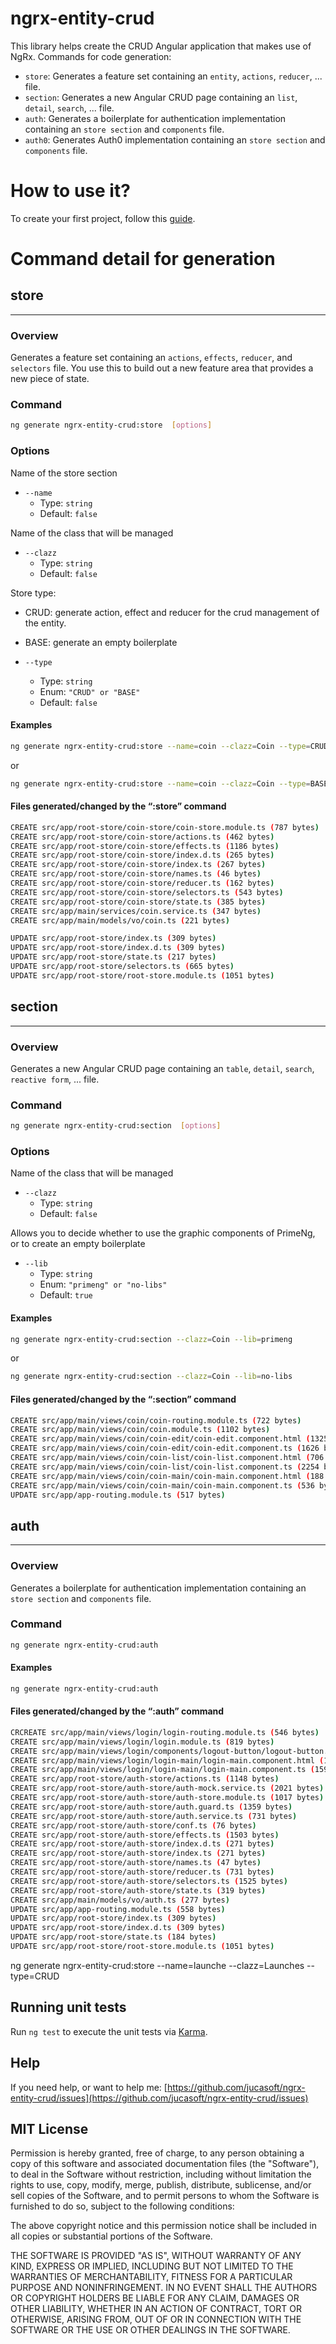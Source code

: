 # ngrx-entity-crud
This library helps create the CRUD Angular application that makes use of NgRx.
Commands for code generation:
 - `store`: Generates a feature set containing an `entity`, `actions`, `reducer`, ... file.
 - `section`: Generates a new Angular CRUD page containing an `list`, `detail`, `search`, ... file.
 - `auth`: Generates a boilerplate for authentication implementation containing an `store section` and `components` file.
 - `auth0`: Generates Auth0 implementation containing an `store section` and `components` file.

# How to use it?
To create your first project, follow this [guide](https://github.com/jucasoft/ngrx-entity-crud-prime-ng-boilerplate).

# Command detail for generation

## store   

---

### Overview

Generates a feature set containing an `actions`, `effects`, `reducer`, and `selectors` file. You use this to build out a new feature area that provides a new piece of state.

### Command

```sh
ng generate ngrx-entity-crud:store  [options]
```

### Options

Name of the store section
- `--name`
  - Type: `string`
  - Default: `false`

Name of the class that will be managed 
- `--clazz`
  - Type: `string`
  - Default: `false`

Store type:
  - CRUD: generate action, effect and reducer for the crud management of the entity.
  - BASE: generate an empty boilerplate
  
- `--type`
  - Type: `string`
  - Enum: `"CRUD" or "BASE"`
  - Default: `false`

#### Examples

```sh
ng generate ngrx-entity-crud:store --name=coin --clazz=Coin --type=CRUD
```

or

```sh
ng generate ngrx-entity-crud:store --name=coin --clazz=Coin --type=BASE
```

#### Files generated/changed by the “:store” command

```sh
CREATE src/app/root-store/coin-store/coin-store.module.ts (787 bytes)
CREATE src/app/root-store/coin-store/actions.ts (462 bytes)
CREATE src/app/root-store/coin-store/effects.ts (1186 bytes)
CREATE src/app/root-store/coin-store/index.d.ts (265 bytes)
CREATE src/app/root-store/coin-store/index.ts (267 bytes)
CREATE src/app/root-store/coin-store/names.ts (46 bytes)
CREATE src/app/root-store/coin-store/reducer.ts (162 bytes)
CREATE src/app/root-store/coin-store/selectors.ts (543 bytes)
CREATE src/app/root-store/coin-store/state.ts (385 bytes)
CREATE src/app/main/services/coin.service.ts (347 bytes)
CREATE src/app/main/models/vo/coin.ts (221 bytes)

UPDATE src/app/root-store/index.ts (309 bytes) 
UPDATE src/app/root-store/index.d.ts (309 bytes)
UPDATE src/app/root-store/state.ts (217 bytes)
UPDATE src/app/root-store/selectors.ts (665 bytes)
UPDATE src/app/root-store/root-store.module.ts (1051 bytes)
```


## section

---

### Overview

Generates a new Angular CRUD page containing an `table`, `detail`, `search`, `reactive form`, ... file.

### Command

```sh
ng generate ngrx-entity-crud:section  [options]
```

### Options

Name of the class that will be managed
- `--clazz`
  - Type: `string`
  - Default: `false`

Allows you to decide whether to use the graphic components of PrimeNg, or to create an empty boilerplate
- `--lib`
  - Type: `string`
  - Enum: `"primeng" or "no-libs"`
  - Default: `true`

#### Examples

```sh
ng generate ngrx-entity-crud:section --clazz=Coin --lib=primeng
```

or

```sh
ng generate ngrx-entity-crud:section --clazz=Coin --lib=no-libs
```

#### Files generated/changed by the “:section” command

```sh
CREATE src/app/main/views/coin/coin-routing.module.ts (722 bytes)
CREATE src/app/main/views/coin/coin.module.ts (1102 bytes)
CREATE src/app/main/views/coin/coin-edit/coin-edit.component.html (1325 bytes)
CREATE src/app/main/views/coin/coin-edit/coin-edit.component.ts (1626 bytes)
CREATE src/app/main/views/coin/coin-list/coin-list.component.html (706 bytes)
CREATE src/app/main/views/coin/coin-list/coin-list.component.ts (2254 bytes)
CREATE src/app/main/views/coin/coin-main/coin-main.component.html (188 bytes)
CREATE src/app/main/views/coin/coin-main/coin-main.component.ts (536 bytes)
UPDATE src/app/app-routing.module.ts (517 bytes)
```

## auth

---

### Overview

Generates a boilerplate for authentication implementation containing an `store section` and `components` file.

### Command

```sh
ng generate ngrx-entity-crud:auth
```

#### Examples

```sh
ng generate ngrx-entity-crud:auth
```

#### Files generated/changed by the “:auth” command

```sh
CRCREATE src/app/main/views/login/login-routing.module.ts (546 bytes)
CREATE src/app/main/views/login/login.module.ts (819 bytes)
CREATE src/app/main/views/login/components/logout-button/logout-button.component.ts (1158 bytes)
CREATE src/app/main/views/login/login-main/login-main.component.html (1074 bytes)
CREATE src/app/main/views/login/login-main/login-main.component.ts (1590 bytes)
CREATE src/app/root-store/auth-store/actions.ts (1148 bytes)
CREATE src/app/root-store/auth-store/auth-mock.service.ts (2021 bytes)
CREATE src/app/root-store/auth-store/auth-store.module.ts (1017 bytes)
CREATE src/app/root-store/auth-store/auth.guard.ts (1359 bytes)
CREATE src/app/root-store/auth-store/auth.service.ts (731 bytes)
CREATE src/app/root-store/auth-store/conf.ts (76 bytes)
CREATE src/app/root-store/auth-store/effects.ts (1503 bytes)
CREATE src/app/root-store/auth-store/index.d.ts (271 bytes)
CREATE src/app/root-store/auth-store/index.ts (271 bytes)
CREATE src/app/root-store/auth-store/names.ts (47 bytes)
CREATE src/app/root-store/auth-store/reducer.ts (731 bytes)
CREATE src/app/root-store/auth-store/selectors.ts (1525 bytes)
CREATE src/app/root-store/auth-store/state.ts (319 bytes)
CREATE src/app/main/models/vo/auth.ts (277 bytes)
UPDATE src/app/app-routing.module.ts (558 bytes)
UPDATE src/app/root-store/index.ts (309 bytes)
UPDATE src/app/root-store/index.d.ts (309 bytes)
UPDATE src/app/root-store/state.ts (184 bytes)
UPDATE src/app/root-store/root-store.module.ts (1051 bytes)
```


ng generate ngrx-entity-crud:store --name=launche --clazz=Launches --type=CRUD
## Running unit tests
Run `ng test` to execute the unit tests via [Karma](https://karma-runner.github.io).

## Help
If you need help, or want to help me: [https://github.com/jucasoft/ngrx-entity-crud/issues](https://github.com/jucasoft/ngrx-entity-crud/issues)

## MIT License

Permission is hereby granted, free of charge, to any person
obtaining a copy of this software and associated documentation
files (the "Software"), to deal in the Software without
restriction, including without limitation the rights to use,
copy, modify, merge, publish, distribute, sublicense, and/or sell
copies of the Software, and to permit persons to whom the
Software is furnished to do so, subject to the following
conditions:

The above copyright notice and this permission notice shall be
included in all copies or substantial portions of the Software.

THE SOFTWARE IS PROVIDED "AS IS", WITHOUT WARRANTY OF ANY KIND,
EXPRESS OR IMPLIED, INCLUDING BUT NOT LIMITED TO THE WARRANTIES
OF MERCHANTABILITY, FITNESS FOR A PARTICULAR PURPOSE AND
NONINFRINGEMENT. IN NO EVENT SHALL THE AUTHORS OR COPYRIGHT
HOLDERS BE LIABLE FOR ANY CLAIM, DAMAGES OR OTHER LIABILITY,
WHETHER IN AN ACTION OF CONTRACT, TORT OR OTHERWISE, ARISING
FROM, OUT OF OR IN CONNECTION WITH THE SOFTWARE OR THE USE OR
OTHER DEALINGS IN THE SOFTWARE.
